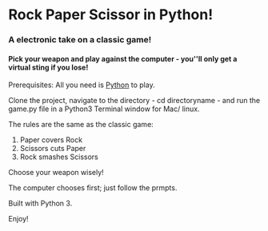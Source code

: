 # Rock Paper Scissor in Python!
### A electronic take on a classic game!
#### Pick your weapon and play against the computer - you''ll only get a virtual sting if you lose!

Prerequisites: All you need is [Python](https://www.python.org/download/releases/3.0) to play.

Clone the project, navigate to the directory - cd directoryname - and run the game.py file in a Python3 Terminal window for Mac/ linux.

The rules are the same as the classic game:
1. Paper covers Rock
2. Scissors cuts Paper 
3. Rock smashes Scissors

Choose your weapon wisely!

The computer chooses first; just follow the prmpts.

Built with Python 3.

Enjoy!